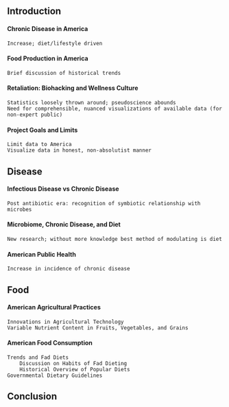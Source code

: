 ## Introduction
#### Chronic Disease in America
	Increase; diet/lifestyle driven
#### Food Production in America
	Brief discussion of historical trends
#### Retaliation: Biohacking and Wellness Culture
	Statistics loosely thrown around; pseudoscience abounds
	Need for comprehensible, nuanced visualizations of available data (for non-expert public)
#### Project Goals and Limits
	Limit data to America
	Visualize data in honest, non-absolutist manner

## Disease
#### Infectious Disease vs Chronic Disease
	Post antibiotic era: recognition of symbiotic relationship with microbes
#### Microbiome, Chronic Disease, and Diet
	New research; without more knowledge best method of modulating is diet
#### American Public Health
	Increase in incidence of chronic disease

## Food
#### American Agricultural Practices
	Innovations in Agricultural Technology
	Variable Nutrient Content in Fruits, Vegetables, and Grains
#### American Food Consumption
	Trends and Fad Diets
		Discussion on Habits of Fad Dieting
		Historical Overview of Popular Diets
	Governmental Dietary Guidelines
	
## Conclusion
